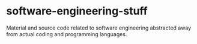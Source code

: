 # software-engineering-stuff
Material and source code related to software engineering abstracted away from actual coding and programming languages.
